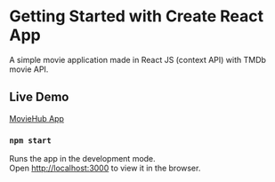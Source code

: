 # Getting Started with Create React App

A simple movie application made in React JS (context API) with TMDb movie API.

## Live Demo

[MovieHub App](https://moviehub71.netlify.app/)

### `npm start`

Runs the app in the development mode.\
Open [http://localhost:3000](http://localhost:3000) to view it in the browser.
